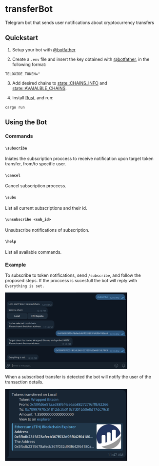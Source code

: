 # transferBot
Telegram bot that sends user notifications about cryptocurrency transfers

## Quickstart

1. Setup your bot with [@botfather](https://t.me/botfather)

2. Create a `.env` file and insert the key obtained with [@botfather](https://t.me/botfather), in the following format:
```
TELOXIDE_TOKEN="
``` 

3. Add desired chains to [state::CHAINS_INFO](./src/state.rs) and [state::AVAIALBLE_CHAINS](./src/state.rs).

4. Install [Rust](https://www.rust-lang.org/learn/get-started), and run:
```
cargo run
``` 

## Using the Bot
### Commands
#### `\subscribe`
Iniates the subscription proccess to receive notification upon target token transfer, from/to specific user.
#### `\cancel`
Cancel subscription proccess.

#### `\subs` 
List all current subscriptions and their id.

#### `\unsubscribe <sub_id>`
Unsubscribe notifications of subscription.

#### `\help`
List all available commands.


### Example
To subscribe to token notifications, send `/subscribe`, and follow the proposed steps. If the proccess is sucesfull the bot will reply with `Everything is set.`

<img src="https://github.com/franciscofigueira/transferBot/blob/main/extra/example_subscription.png?raw=true" alt="drawing" width="400"/>

When a subscribed transfer is detected the bot will notify the user of the transaction details.

<img src="https://github.com/franciscofigueira/transferBot/blob/main/extra/example_notification.png?raw=true" alt="drawing" width="400"/>


